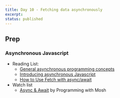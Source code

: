 ```yaml
---
title: Day 10 - Fetching data asynchronously
excerpt: 
status: published
---
```


## Prep
### Asynchronous Javascript
- Reading List:
    - [General asynchronous programming concepts](https://developer.mozilla.org/en-US/docs/Learn/JavaScript/Asynchronous/Concepts)
    - [Introducing asynchronous Javascript](https://developer.mozilla.org/en-US/docs/Learn/JavaScript/Asynchronous/Introducing)
    - [How to Use Fetch with async/await](https://dmitripavlutin.com/javascript-fetch-async-await/)
- Watch list
    - [Async & Await](https://www.youtube.com/watch?v=CWjNefiE47Y) by Programming with Mosh
